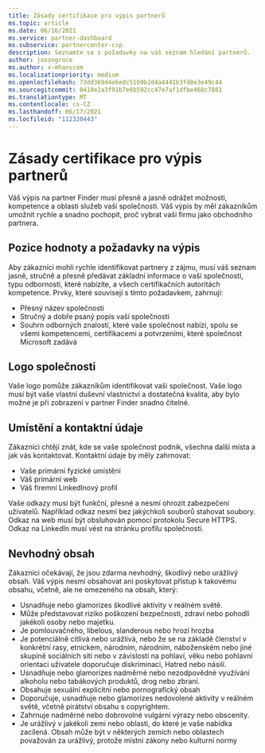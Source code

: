 ```yaml
---
title: Zásady certifikace pro výpis partnerů
ms.topic: article
ms.date: 06/16/2021
ms.service: partner-dashboard
ms.subservice: partnercenter-csp
description: Seznamte se s požadavky na váš seznam hledání partnerů.
author: jasongroce
ms.author: v-mhanscom
ms.localizationpriority: medium
ms.openlocfilehash: 73dd369d4e6edc51b9b2d4a4441b3fd8e3e49c44
ms.sourcegitcommit: 0410e2a3f91b7e6b592cc47e7af1dfbe468c7881
ms.translationtype: MT
ms.contentlocale: cs-CZ
ms.lasthandoff: 06/17/2021
ms.locfileid: "112320443"
---
```

# <a name="partner-finder-listing-certification-policies"></a>Zásady certifikace pro výpis partnerů

Váš výpis na partner Finder musí přesně a jasně odrážet možnosti, kompetence a oblasti služeb vaší společnosti. Váš výpis by měl zákazníkům umožnit rychle a snadno pochopit, proč vybrat vaši firmu jako obchodního partnera.

## <a name="value-proposition-and-listing-requirements"></a>Pozice hodnoty a požadavky na výpis

Aby zákazníci mohli rychle identifikovat partnery z zájmu, musí váš seznam jasně, stručně a přesně předávat základní informace o vaší společnosti, typu odbornosti, které nabízíte, a všech certifikačních autoritách kompetence. Prvky, které souvisejí s tímto požadavkem, zahrnují:

- Přesný název společnosti
- Stručný a dobře psaný popis vaší společnosti
- Souhrn odborných znalostí, které vaše společnost nabízí, spolu se všemi kompetencemi, certifikacemi a potvrzeními, které společnost Microsoft zadává

## <a name="company-logo"></a>Logo společnosti

Vaše logo pomůže zákazníkům identifikovat vaši společnost. Vaše logo musí být vaše vlastní duševní vlastnictví a dostatečná kvalita, aby bylo možné je při zobrazení v partner Finder snadno čitelné.

## <a name="location-and-contact-information"></a>Umístění a kontaktní údaje

Zákazníci chtějí znát, kde se vaše společnost podnik, všechna další místa a jak vás kontaktovat. Kontaktní údaje by měly zahrnovat:

- Vaše primární fyzické umístění
- Váš primární web
- Váš firemní LinkedInový profil

Vaše odkazy musí být funkční, přesné a nesmí ohrozit zabezpečení uživatelů. Například odkaz nesmí bez jakýchkoli souborů stahovat soubory. Odkaz na web musí být obsluhován pomocí protokolu Secure HTTPS. Odkaz na LinkedIn musí vést na stránku profilu společnosti.

## <a name="inappropriate-content"></a>Nevhodný obsah

Zákazníci očekávají, že jsou zdarma nevhodný, škodlivý nebo urážlivý obsah. Váš výpis nesmí obsahovat ani poskytovat přístup k takovému obsahu, včetně, ale ne omezeného na obsah, který:

- Usnadňuje nebo glamorizes škodlivé aktivity v reálném světě.
- Může představovat riziko poškození bezpečnosti, zdraví nebo pohodlí jakékoli osoby nebo majetku.
- Je pomlouvačného, libelous, slanderous nebo hrozí hrozba
- Je potenciálně citlivá nebo urážlivá, nebo že se na základě členství v konkrétní rasy, etnickém, národním, národním, náboženském nebo jiné skupině sociálních sítí nebo v závislosti na pohlaví, věku nebo pohlavní orientaci uživatele doporučuje diskriminaci, Hatred nebo násilí.
- Usnadňuje nebo glamorizes nadměrné nebo nezodpovědné využívání alkoholu nebo tabákových produktů, drog nebo zbraní.
- Obsahuje sexuální explicitní nebo pornografický obsah
- Doporučuje, usnadňuje nebo glamorizes nedovolené aktivity v reálném světě, včetně pirátství obsahu s copyrightem.
- Zahrnuje nadměrné nebo dobrovolné vulgární výrazy nebo obscenity.
- Je urážlivý v jakékoli zemi nebo oblasti, do které je vaše nabídka zacílená. Obsah může být v některých zemích nebo oblastech považován za urážlivý, protože místní zákony nebo kulturní normy
